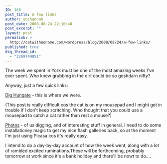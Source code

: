 ```yaml
---
ID: 168
post_title: A few links
author: yochannah
post_date: 2008-08-24 22:10:48
post_excerpt: ""
layout: post
permalink: >
  http://catwithnoname.com/wordpress/blog/2008/08/24/a-few-links/
published: true
dsq_thread_id:
  - "3269749851"
---
```

The week we spent in York must be one of the most amazing weeks I've ever spent. Who knew grubbing in the dirt could be so goshdarn nifty? 

Anyway, just a few quick links:

<a href="http://www.dighungate.com/">Dig Hungate</a> - this is where we were. 

(This post is really difficult cos the cat is on my mousepad and I might get in trouble if I don't keep scritching. Who thought that you could use a mousepad to catch a cat rather than rest a mouse?)

<a href="http://picasaweb.google.co.uk/yochannah/HungateOurPhotos">Photos</a> - of us digging, and of interesting stuff in general. I need to do some installationey magic to get my nice flash galleries back, so at the moment I'm just using Picasa cos it's really easy.

I intend to do a day-by-day account of how the week went, along with a lot of rambled excited ruminations.These will be forthcoming, probably tomorrow at work since it's a bank holiday and there'll be nowt to do....